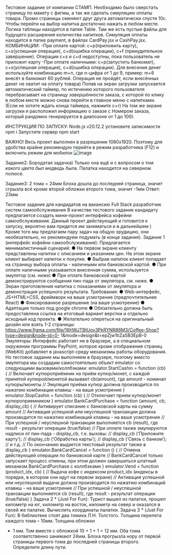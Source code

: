 Тестовое задание от компании СТАМП. Необходимо было сверстать страницу по макету с фигмы, а так же сделать симуляцию оплаты товара.
Промо страницы сменяют друг друга автоматически спустя 10с. Чтобы перейти на выбор напитка достаточно нажать в любом месте.
Логика таблицы находится в папке Table. Там же есть пустые файлы для будущего расширения количества напитков.
Симуляция оплаты находится в папке payment, в файлах CardPay.jsx и CashPay.jsx.
КОМБИНАЦИИ:
-При оплате картой: c+p(приложить карту), c+s(успешная операция), c+d(ошибка операции), c+f (принудительное завершение). Операции c+s и c+d недоступны, пока пользователь не приложит карту
-При оплате наличными: c+p(запустить банкомат), c+s(успешная операция), c+d(ошибка операции). Для внесения денег используйте комбинацию m+n, где n-цифра от 1 до 9,  пример: m+6 внесёт в банкомат 60 рублей. Операция не пройдёт, если внесённых денег не хватит на оплату товара)
Попав на экран загрузки запускается автоматический таймер, по истечению которого пользователя перебрасывает на страницу *завершённости* заказа, с которой по клику в любом месте можно снова перейти в главное меню с напитками.
(Если не хотите ждать конца таймера, нажмите c+r)
На том же экране загрузки я расположил информацию о заказе с Номером заказа, который рандомно генерируется в диапозоне от 1 до 100).

ИНСТРУКЦИЯ ПО ЗАПУСКУ:
Node.js v20.12.2
установите записимости npm i
Запустите сервер npm start

ВАЖНО!
Весь проект выполнен в разрешении 1080х1920. Поэтому для удобства крайне рекомендую перейти в режим разработчика (F12) и включить режим для мобилок  ![image](https://github.com/user-attachments/assets/8944cff6-cc64-4bb0-8d33-4d6d1d7c3754)



Задание2:
Бородатая задачка) Только она ещё и с вопросом о том *какого цвета был медведь* была. Палатка находится на северном полюсе.

Задание3:
2 тома = 24мм
Блоха дошла до последней страница, значит сгрызла всё кроме второй обложки второго тома, значит -1мм
Ответ: 23мм




Тестовое задание
для кандидатов на вакансию Full Stack разработчик систем самообслуживания
В качестве тестового задание кандидату предлагается создать мини-проект интерфейса кофейни
самообслуживания. Данный проект действующий и готовится к запуску, вероятно вам придется им
заниматься и в дальнейшем )
Кроме того мы предлагаем пару задач на общую эрудицию, они необязательно, но рекомендуем
подумать (в конце задания).
Задание 1 (интерфейс кофейни самообслуживания):
Предлагается минималистичный сценарий:
● На первом экране клиенту представлены напитки с описанием и указанием цен. На этом экране
клиент выбирает напиток к покупке.
● Выбрав напиток клиент попадает на страницу выбора оплаты - наличными или банковской
картой.
● При оплате наличными указывается внесенная сумма, используется эмулятор (см. ниже)
● При оплате банковской картой демонстрируются сообщения пин-пада от эмулятора, см. ниже.
● Экран приготовления напитка с показаниями от эмулятора и демонстрация успешного
результата.
Требования:
● Web-интерфейс, JS+HTML+CSS, фреймворк на ваше усмотрение (предпочтительнее React)
● Фиксированное разрешение (на ваше усмотрение)
● Адаптация только под google chrome
● Обязательно должна быть предоставлена ссылка на итоговый вариант верстки и отдельно
исходный код проекта.
● Желательно опереться на оригинальный дизайн или взять 1-2 страницы:
https://www.figma.com/file/16HWJTBtUov3PkRYNR86M3/Coffee-Shop?type=design&node-id=0-
1&mode=design&t=epZjw1tiZaSB3EpB-0
Эмуляторы:
Интерфейс работает не в браузере, а в специальном окружении программы PayPoint, которое кроме
отображения страниц (WebKit) добавляет в javascript-среду механизмы работы оборудования.
Но тестовое задание мы выполняем в браузере, поэтому вместо эмулятора мы создадим самостоятельно
объект emulator со следующими вызовами/коллбэками:
emulator.StartCashin = function (cb) {
 // Включает купюроприёмник на приём купюр/монет, с каждой принятой купюрой/монетой вызывает
cb(amount), где amount - номинал купюры/монеты
 // Эмуляция приёма купюр должна производится по нажатию комбинации клавиш - на ваше усмотрение
}
emulator.StopCashin = function (cb) {
// Отключает прием купюр/монет купюроприемником
}
emulator.BankCardPurchase = function (amount, cb, display_cb) {
 // Активирует списание с банковской карты на сумму amount
 // Активация успешной или неуспешной транзакции должна производится по нажатию комбинаций
клавиш - на ваше усмотрение
 // При успешной / неуспешной транзакции выполняется cb (result), где result - результат операции
(true/false)
// При оплате также эмулируются надписи от пин-пада - display_cb, т.е. вызовы:
// display_cb (‘Приложите карту’);
// display_cb (‘Обработка карты’);
// display_cb (‘Связь с банком’);
// и т.д.
// По окончанию выдается текстовый результат также в display_cb
}
emulator.BankCardCancel = function () {
// Отмена действующей операции по банковской карте
// BankCardCancel только запускает процесс отмены, при этом должен завершиться штатный механизм
BankCardPurchase с коллбэками
}
emulator.Vend = function (product_idx, cb) {
// Выдача кофе с индексом product_idx (индексы в порядке, в котором они идут на первом экране)
// Активация успешной или неуспешной выдачи должна производится по нажатию комбинаций клавиш - на
ваше усмотрение
 // При успешной / неуспешной транзакции выполняется cb (result), где result - результат операции
(true/false)
}
Задача 2 * (Just For Fun):
Турист вышел из палатки, прошел километр на юг, километр на восток, километр на север и оказался в
своей же палатке. Вычислить координаты палатки.
Задача 3 * (Just For Fun):
В библиотеке стоят два томика Л.Н. Толстого. Толщина перелета каждого тома – 10мм. Толщина обложки
- 1 мм. Том вместе с обложкой 10 + 1 + 1 = 12 мм. Оба тома соответственно занимают 24мм.
Блоха прогрызла нору от первой страницы первого тома до последней страницы второго. Определите
длину пути.
